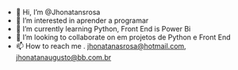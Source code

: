 - 👋 Hi, I’m @Jhonatansrosa
- 👀 I’m interested in  aprender a programar 
- 🌱 I’m currently learning Python, Front End is Power Bi
- 💞️ I’m looking to collaborate on  em projetos de Python e Front End
- 📫 How to reach me . jhonatanasrosa@hotmail.com, jhonatanaugusto@bb.com.br

<!---
Jhonatansrosa/Jhonatansrosa is a ✨ special ✨ repository because its `README.md` (this file) appears on your GitHub profile.
You can click the Preview link to take a look at your changes.
--->
